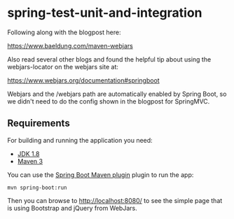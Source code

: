 # spring-test-unit-and-integration #

Following along with the blogpost here:

<https://www.baeldung.com/maven-webjars>

Also read several other blogs and found the helpful tip about using 
the webjars-locator on the webjars site at:

<https://www.webjars.org/documentation#springboot>

Webjars and the /webjars path are automatically enabled by Spring Boot,
so we didn't need to do the config shown in the blogpost for 
SpringMVC.

## Requirements
For building and running the application you need:

- [JDK 1.8](http://www.oracle.com/technetwork/java/javase/downloads/jdk8-downloads-2133151.html)
- [Maven 3](https://maven.apache.org)

You can use the
[Spring Boot Maven plugin](https://docs.spring.io/spring-boot/docs/current/reference/html/build-tool-plugins-maven-plugin.html)
plugin to run the app:

```shell
mvn spring-boot:run
```

Then you can browse to <http://localhost:8080/> to see the simple page
that is using Bootstrap and jQuery from WebJars.
